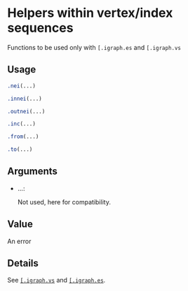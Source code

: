 # Helpers within vertex/index sequences

Functions to be used only with `[.igraph.es` and `[.igraph.vs`

## Usage

``` r
.nei(...)

.innei(...)

.outnei(...)

.inc(...)

.from(...)

.to(...)
```

## Arguments

- ...:

  Not used, here for compatibility.

## Value

An error

## Details

See
[`[.igraph.vs`](https://r.igraph.org/reference/igraph-vs-indexing.md)
and
[`[.igraph.es`](https://r.igraph.org/reference/igraph-es-indexing.md).
